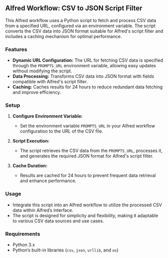 ## Alfred Workflow: CSV to JSON Script Filter

This Alfred workflow uses a Python script to fetch and process CSV data from a specified URL, configured via an environment variable. The script converts the CSV data into JSON format suitable for Alfred's script filter and includes a caching mechanism for optimal performance.

### Features

- **Dynamic URL Configuration:** The URL for fetching CSV data is specified through the `PROMPTS_URL` environment variable, allowing easy updates without modifying the script.
- **Data Processing:** Transforms CSV data into JSON format with fields compatible with Alfred's script filter.
- **Caching:** Caches results for 24 hours to reduce redundant data fetching and improve efficiency.

### Setup

1. **Configure Environment Variable:**
    
    - Set the environment variable `PROMPTS_URL` in your Alfred workflow configuration to the URL of the CSV file.
2. **Script Execution:**
    
    - The script retrieves the CSV data from the `PROMPTS_URL`, processes it, and generates the required JSON format for Alfred's script filter.
3. **Cache Duration:**
    
    - Results are cached for 24 hours to prevent frequent data retrieval and enhance performance.

### Usage

- Integrate this script into an Alfred workflow to utilize the processed CSV data within Alfred’s interface.
- The script is designed for simplicity and flexibility, making it adaptable to various CSV data sources and use cases.

### Requirements

- Python 3.x
- Python’s built-in libraries (`csv`, `json`, `urllib`, and `os`)
